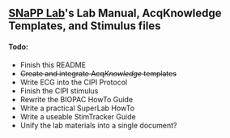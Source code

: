 ## [SNaPP Lab](http://snapp-lab.wm.edu)'s Lab Manual, AcqKnowledge Templates, and Stimulus files

#### Todo:
- Finish this README
- ~~Create and integrate Acq*Knowledge* templates~~
- Write ECG into the CIPI Protocol
- Finish the CIPI stimulus
- Rewrite the BIOPAC HowTo Guide
- Write a practical SuperLab HowTo
- Write a useable StimTracker Guide
- Unify the lab materials into a single document?
